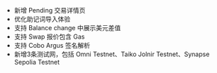 - 新增 Pending 交易详情页
- 优化助记词导入体验
- 支持 Balance change 中展示美元差值
- 支持 Swap 报价包含 Gas
- 支持 Cobo Argus 签名解析
- 新增3条测试网，包括 Omni Testnet、Taiko Jolnir Testnet、Synapse Sepolia Testnet